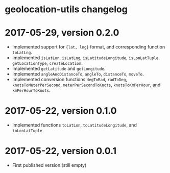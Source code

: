 # geolocation-utils changelog


# 2017-05-29, version 0.2.0

- Implemented support for `{lat, lng}` format, and corresponding function `toLatLng`.
- Implemented `isLatLon`, `isLatLng`, `isLatitudeLongitude`, `isLonLatTuple`, `getLocationType`, `createLocation`.
- Implemented `getLatitude` and `getLongitude`.
- Implemented `angleAndDistanceTo`, `angleTo`, `distanceTo`, `moveTo`.
- Implemented conversion functions `degToRad`, `radToDeg`, `knotsToMeterPerSecond`, `meterPerSecondToKnots`, `knotsToKmPerHour`, and `kmPerHourToKnots`.


# 2017-05-22, version 0.1.0

- Implemented functions `toLatLon`, `toLatitudeLongitude`, and `toLonLatTuple`


# 2017-05-22, version 0.0.1

- First published version (still empty)
